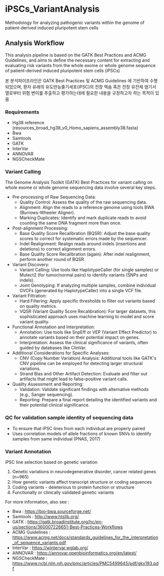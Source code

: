 # iPSCs_VariantAnalysis
Methodology for analyzing pathogenic variants within the genome of patient-derived induced pluripotent stem cells

## Analysis Workflow
This analysis pipeline is based on the GATK Best Practices and ACMG Guidelines, and aims to define the necessary content for extracting and evaluating risk variants from the whole exome or whole genome sequence of patient-derived induced pluripotent stem cells (iPSCs)


본 분석파이프라인은 GATK Best Practices 및 ACMG Guidelines 에 기반하여 수행되었으며, 환자 유래의 유도만능줄기세포(iPSC)의 전장 엑솜 혹은 전장 유전체 염기서열로부터 위험 변이를 추출하고 평가하는데에 필요한 내용을 규정하고자 하는 목적이 있음


### Requirements
*  Hg38 reference (resources_broad_hg38_v0_Homo_sapiens_assembly38.fasta)
*  Bwa
*  Samtools
*  GATK
*  InterVar 
*  ANNOVAR
*  NGSCheckMate

### Variant Calling
The Genome Analysis Toolkit (GATK) Best Practices for variant calling on whole exome or whole genome sequencing data involve several key steps.
* Pre-processing of Raw Sequencing Data:
    * Quality Control: Assess the quality of the raw sequencing data.
    * Alignment: Align the reads to a reference genome using tools BWA (Burrows-Wheeler Aligner).
    * Marking Duplicates: Identify and mark duplicate reads to avoid counting the same DNA fragment more than once.
* Post-alignment Processing:
    * Base Quality Score Recalibration (BQSR): Adjust the base quality scores to correct for systematic errors made by the sequencer.
    * Indel Realignment: Realign reads around indels (insertions and deletions) to correct alignment errors.
    * Base Quality Score Recalibration (again): After indel realignment, perform another round of BQSR.
* Variant Discovery:
    * Variant Calling: Use tools like HaplotypeCaller (for single samples) or Mutect2 (for tumor/normal pairs) to identify variants (SNPs and indels).
    * Joint Genotyping: If analyzing multiple samples, combine individual GVCFs (generated by HaplotypeCaller) into a single VCF file.
* Variant Filtration:
    * Hard Filtering: Apply specific thresholds to filter out variants based on quality metrics.
    * VQSR (Variant Quality Score Recalibration): For larger datasets, this sophisticated approach uses machine learning to model and score variant quality.
* Functional Annotation and Interpretation:
    * Annotation: Use tools like SnpEff or VEP (Variant Effect Predictor) to annotate variants based on their potential impact on genes.
    * Interpretation: Assess the clinical significance of variants, often guided by databases like ClinVar.
* Additional Considerations for Specific Analyses:
    * CNV (Copy Number Variation) Analysis: Additional tools like GATK's CNV pipeline can be employed for detecting larger structural variations.
    * Strand Bias and Other Artifact Detection: Evaluate and filter out artifacts that might lead to false-positive variant calls.
* Quality Assessment and Reporting:
    * Validation: Validate significant findings with alternative methods (e.g., Sanger sequencing).
    * Reporting: Prepare a final report detailing the identified variants and their potential clinical significance.

### QC for validation sample identity of sequencing data
*  To ensure that iPSC lines from each individual are properly paired
*  Uses correlation models of allele fractions of known SNVs to identify samples from same individual (PNAS, 2017)

### Variant Annotation
iPSC line selection based on genetic variation


  1. Genetic variations in neurodegenerative disorder, cancer related genes (n=965)
  2. How genetic variants affect transcript structure or coding sequences
  3. Coding variants - deleterious to protein function or structure
  4. Functionally or clinically validated genetic variants


For more information, also see :


*  Bwa : https://bio-bwa.sourceforge.net/
*  Samtools : http://www.htslib.org/
*  GATK : https://gatk.broadinstitute.org/hc/en-us/sections/360007226651-Best-Practices-Workflows
*  ACMG Guidelines : https://www.acmg.net/docs/standards_guidelines_for_the_interpretation_of_sequence_variants.pdf
*  InterVar : https://wintervar.wglab.org/
*  ANNOVAR : https://annovar.openbioinformatics.org/en/latest/
*  NGSCheckMate : https://www.ncbi.nlm.nih.gov/pmc/articles/PMC5499645/pdf/gkx193.pdf



